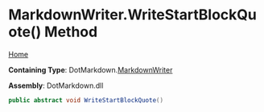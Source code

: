 <a name="_top"></a>

# MarkdownWriter\.WriteStartBlockQuote\(\) Method

[Home](../../../README.md#_top)

**Containing Type**: DotMarkdown\.[MarkdownWriter](../README.md#_top)

**Assembly**: DotMarkdown\.dll

```csharp
public abstract void WriteStartBlockQuote()
```

